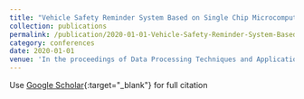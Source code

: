 ```yaml
---
title: "Vehicle Safety Reminder System Based on Single Chip Microcomputer"
collection: publications
permalink: /publication/2020-01-01-Vehicle-Safety-Reminder-System-Based-on-Single-Chip-Microcomputer
category: conferences
date: 2020-01-01
venue: 'In the proceedings of Data Processing Techniques and Applications for Cyber-Physical Systems (DPTA 2019)'
---
```

Use [Google Scholar](https://scholar.google.com/scholar?q=Vehicle+Safety+Reminder+System+Based+on+Single+Chip+Microcomputer){:target="_blank"} for full citation